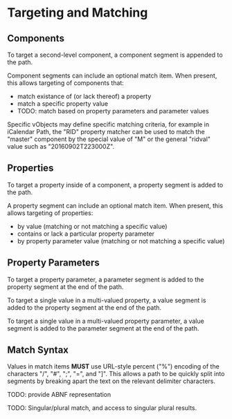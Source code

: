 # Targeting and Matching

## Components

To target a second-level component, a component segment is appended to
the path.

Component segments can include an optional match item.  When present,
this allows targeting of components that:

* match existance of (or lack thereof) a property
* match a specific property value
* TODO: match based on property parameters and parameter values

Specific vObjects may define specific matching criteria, for example
in iCalendar Path, the "RID" property matcher can be used to match the
"master" component by the special value of "M" or the general "ridval"
value such as "20160902T223000Z".


## Properties

To target a property inside of a component, a property segment is added
to the path.

A property segment can include an optional match item. When present,
this allows targeting of properties:

* by value (matching or not matching a specific value)
* contains or lack a particular property parameter
* by property parameter value (matching or not matching a specific value)


## Property Parameters

To target a property parameter, a parameter segment is added to the
property segment at the end of the path.

To target a single value in a multi-valued property, a value segment
is added to the property segment at the end of the path.

To target a single value in a multi-valued property parameter, a value
segment is added to the parameter segment at the end of the path.


## Match Syntax

Values in match items **MUST** use URL-style percent ("%") encoding of
the characters "/", "#", ";", "=", and "]".  This allows a path to be
quickly split into segments by breaking apart the text on the relevant
delimiter characters.

TODO: provide ABNF representation

TODO: Singular/plural match, and access to singular plural results.

